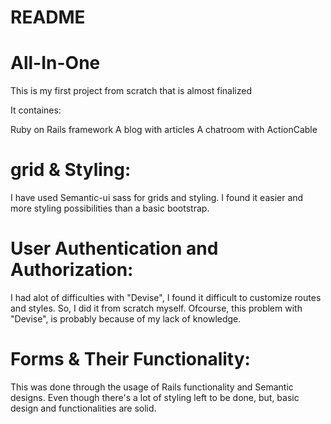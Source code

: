 # README

# All-In-One

This is my first project from scratch that is almost finalized

It containes:

Ruby on Rails framework
A blog with articles
A chatroom with ActionCable

# grid & Styling:

I have used Semantic-ui sass for grids and styling. I found it easier and more styling possibilities than a basic bootstrap.


# User Authentication and Authorization:

I had alot of difficulties with "Devise", I found it difficult to customize routes and styles. So, I did it from scratch myself. Ofcourse, this problem with "Devise", is probably because of my lack of knowledge.

# Forms & Their Functionality:

This was done through the usage of Rails functionality and Semantic designs. Even though there's a lot of styling left to be done, but, basic design and functionalities are solid.
